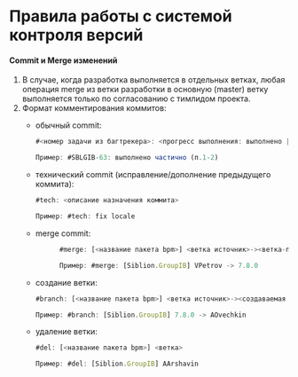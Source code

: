# Правила работы с системой контроля версий

#### Commit и Merge изменений
1.	В случае, когда разработка выполняется в отдельных ветках, любая операция merge из ветки разработки в основную (master) ветку выполняется только по согласованию с тимлидом проекта.
2.	Формат комментирования коммитов:
    *	обычный commit:

        ```javascript
        #<номер задачи из багтрекера>: <прогресс выполнения: выполнено | выполнено частично (<реализованные пункты>) | фикс>

        Пример: #SBLGIB-63: выполнено частично (п.1-2)
        ```

    *	технический commit (исправление/дополнение предыдущего коммита):
          ```javascript
          #tech: <описание назначения коммита>

          Пример: #tech: fix locale
          ```
    *	merge commit:

          ```javascript
                #merge: [<название пакета bpm>] <ветка источник>-><ветка-приёмник>

                Пример: #merge: [Siblion.GroupIB] VPetrov -> 7.8.0
          ```
    *	создание ветки:
          ```javascript
          #branch: [<название пакета bpm>] <ветка источник>-><создаваемая ветка>

          Пример: #branch: [Siblion.GroupIB] 7.8.0 -> AOvechkin
          ```
    *	удаление ветки:
          ```javascript
          #del: [<название пакета bpm>] <ветка>

          Пример: #del: [Siblion.GroupIB] AArshavin
          ```




